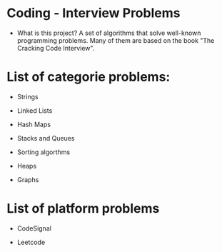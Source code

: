 # Coding - Interview Problems

- What is this project?
A set of algorithms that solve well-known programming problems. Many of them are based on the book "The Cracking Code Interview".

# List of categorie problems:

- Strings

- Linked Lists

- Hash Maps

- Stacks and Queues

- Sorting algorthms

- Heaps

- Graphs

# List of platform problems

- CodeSignal

- Leetcode
